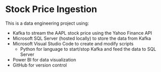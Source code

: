 # Stock Price Ingestion

This is a data engineering project using:
- Kafka to stream the AAPL stock price using the Yahoo Finance API
- Microsoft SQL Server (hosted locally) to store the data from Kafka
- Microsoft Visual Studio Code to create and modify scripts
    - Python for language to start/stop Kafka and feed the data to SQL Server
- Power BI for data visualization
- GitHub for version control
